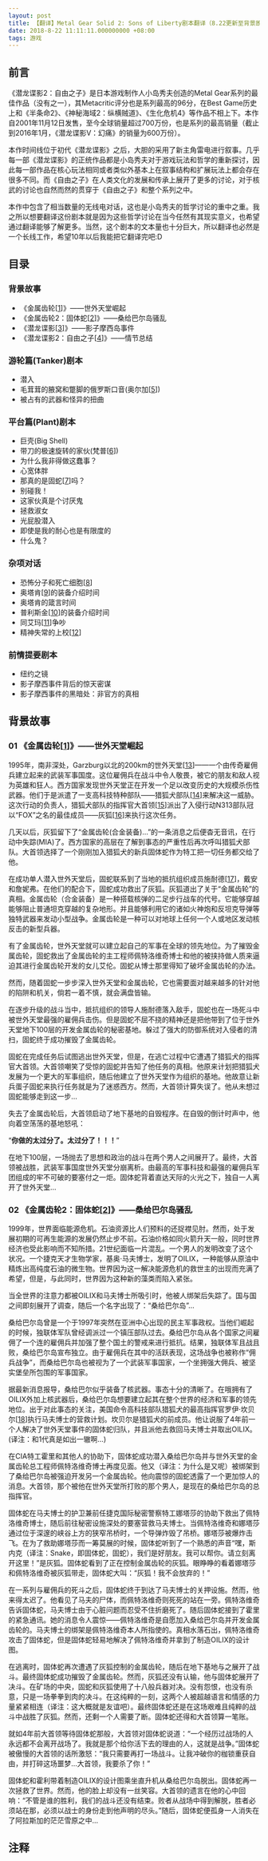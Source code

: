 ```yaml
---
layout: post
title: 【翻译】Metal Gear Solid 2: Sons of Liberty剧本翻译（8.22更新至背景故事2）
date: 2018-8-22 11:11:11.000000000 +08:00
tags: 游戏
---
```



## 前言

《潜龙谍影2：自由之子》是日本游戏制作人小岛秀夫创造的Metal Gear系列的最佳作品（没有之一），其Metacritic评分也是系列最高的96分，在Best Game历史上和《半条命2》、《神秘海域2：纵横贼道》、《生化危机4》等作品不相上下。本作自2001年11月12日发售，至今全球销量超过700万份，也是系列的最高销量（截止到2016年1月，《潜龙谍影V：幻痛》的销量为600万份）。

本作时间线位于初代《潜龙谍影》之后，大胆的采用了新主角雷电进行叙事。几乎每一部《潜龙谍影》的正统作品都是小岛秀夫对于游戏玩法和哲学的重新探讨，因此每一部作品在核心玩法相同或者类似外基本上在叙事结构和扩展玩法上都会存在很多不同。而《自由之子》在人类文化的发展和传承上展开了更多的讨论，对于核武的讨论也自然而然的贯穿于《自由之子》和整个系列之中。

本作中包含了相当数量的无线电对话，这也是小岛秀夫的哲学讨论的重中之重。我之所以想要翻译这份剧本就是因为这些哲学讨论在当今任然有其现实意义，也希望通过翻译能够了解更多。当然，这个剧本的文本量也十分巨大，所以翻译也必然是一个长线工作，希望10年以后我能把它翻译完吧:D

## 目录

### 背景故事

+ 《金属齿轮[[1][1]]》——世外天堂崛起
+ 《金属齿轮2：固体蛇[[2][2]]》——桑给巴尔岛骚乱
+ 《潜龙谍影[[3][3]]》——影子摩西岛事件
+ 《潜龙谍影2：自由之子[[4][4]]》——情节总结

### 游轮篇(Tanker)剧本

+ 潜入
+ 毛茸茸的腋窝和蹩脚的俄罗斯口音(奥尔加[[5][5]])
+ 被占有的武器和怪异的扭曲

### 平台篇(Plant)剧本

+ 巨壳(Big Shell)
+ 带刀的极速旋转的家伙(梵普[[6][6]])
+ 为什么我非得做这蠢事？
+ 心宽体胖
+ 那真的是固蛇[[7][7]]吗？
+ 别碰我！
+ 这家伙真是个讨厌鬼
+ 拯救淑女
+ 光屁股潜入
+ 即使是我的耐心也是有限度的
+ 什么鬼？

### 杂项对话

+ 恐怖分子和死亡细胞[[8][8]]
+ 奥塔肯[[9][9]]的装备介绍时间
+ 奥塔肯的箴言时间
+ 普利斯金[[10][10]]的装备介绍时间
+ 同艾玛[[11][11]]争吵
+ 精神失常的上校[[12][12]]

### 前情提要剧本

+ 纽约之镜
+ 影子摩西事件背后的惊天密谋
+ 影子摩西事件的黑暗处：非官方的真相

## 背景故事

### 01 《金属齿轮[[1][1]]》——世外天堂崛起

1995年，南非深处，Garzburg以北的200km的世外天堂[[13][13]]——一个由传奇雇佣兵建立起来的武装军事国度。这位雇佣兵在战斗中令人敬畏，被它的朋友和敌人视为英雄和狂人。西方国家发现世外天堂正在开发一个足以改变历史的大规模杀伤性武器。他们于是派遣了一支高科技特种部队——猎狐犬部队[[14][14]]来解决这一威胁。这次行动的负责人，猎狐犬部队的指挥官大首领[[15][15]]派出了入侵行动N313部队冠以“FOX”之名的最佳成员——灰狐[[16][16]]来执行这次任务。

几天以后，灰狐留下了“金属齿轮(合金装备)...”的一条消息之后便杳无音讯，在行动中失踪(MIA)了。西方国家的高层在了解到事态的严重性后再次呼叫猎狐犬部队。大首领选择了一个刚刚加入猎狐犬的新兵固体蛇作为特工把一切任务都交给了他。

在成功单人潜入世外天堂后，固蛇联系到了当地的抵抗组织成员施耐德[[17][17]]，戴安和詹妮弗。在他们的配合下，固蛇成功救出了灰狐。灰狐道出了关于“金属齿轮”的真相。金属齿轮（合金装备）是一种搭载核弹的二足步行战车的代号。它能够穿越能够阻止普通坦克穿越的复杂地形。并且能够利用它的诸如火神炮和反坦克导弹等独特武器来发动小型战争。金属齿轮是一种可以对地球上任何一个人或地区发动核反击的新型兵器。

有了金属齿轮，世外天堂就可以建立起自己的军事在全球的领先地位。为了摧毁金属齿轮，固蛇救出了金属齿轮的主工程师佩特洛维奇博士和他的被挟持做人质来逼迫其进行金属齿轮开发的女儿艾伦。固蛇从博士那里得知了破坏金属齿轮的办法。

然而，随着固蛇一步步深入世外天堂和金属齿轮，它也需要面对越来越多的针对他的陷阱和机关，倘若一着不慎，就会满盘皆输。

在逐步升级的战斗当中，抵抗组织的领导人施耐德落入敌手，固蛇也在一场死斗中被世外天堂最强的雇佣兵击伤。但是固蛇不屈不挠的精神还是把他带到了位于世外天堂地下100层的开发金属齿轮的秘密基地。躲过了强大的防御系统对入侵者的清扫，固蛇终于成功摧毁了金属齿轮。

固蛇在完成任务后试图逃出世外天堂，但是，在逃亡过程中它遭遇了猎狐犬的指挥官大首领。大首领嘲笑了受惊的固蛇并告知了他任务的真相。他原来计划把猎狐犬发展为一个更大的军事组织，随后他建立了世外天堂作为组织的基地。他故意让新兵蛋子固蛇来执行任务就是为了迷惑西方。然而，大首领计算失误了。他从未想过固蛇能够走到这一步...

失去了金属齿轮后，大首领启动了地下基地的自毁程序。在自毁的倒计时声中，他向着空荡荡的基地怒吼：

“**你做的太过分了。太过分了！！！**”

在地下100层，一场抛去了思想和政治的战斗在两个男人之间展开了。最终，大首领被战胜，武装军事国度世外天堂分崩离析。由最高的军事科技和最强的雇佣兵军团组成的牢不可破的要塞付之一炬。固体蛇背着直达天际的火光之下，独自一人离开了世外天堂...

### 02 《金属齿轮2：固体蛇[[2][2]]》——桑给巴尔岛骚乱

1999年，世界面临能源危机。石油资源比人们预料的还捉襟见肘。然而，处于发展初期的可再生能源的发展仍然止步不前。石油价格如同火箭升天一般，同时世界经济也受此影响而不知所措。21世纪面临一片混乱。一个男人的发明改变了这个状况。一个捷克天才生物学家，基奥·马夫博士，发明了OILIX，一种能够从原油中精炼出高纯度石油的微生物。世界因为这一解决能源危机的救世主的出现而充满了希望，但是，与此同时，世界因为这种新的藻类而陷入紧张。

当全世界的注意力都被OILIX和马夫博士所吸引时，他被人绑架后失踪了。国与国之间即刻展开了调查，随后一个名字出现了：“桑给巴尔岛”...

桑给巴尔岛曾是一个于1997年突然在亚洲中心出现的民主军事政权。当他们崛起的时候，独联体军队曾经调派过一个镇压部队过去。桑给巴尔岛从各个国家之间雇佣了一个连的雇佣兵并加强了整个国土的警戒来进行抵抗。结果，独联体军且战且败，桑给巴尔岛宣布独立。由于雇佣兵在其中的活跃表现，这场战争也被称作“佣兵战争”，而桑给巴尔岛也被视为了一个武装军事国家，一个坐拥强大佣兵、被坚实堡垒所包围的军事国家。

据最新消息报导，桑给巴尔似乎装备了核武器。事态十分的清晰了。在哦拥有了OILIX外加上核武器后，桑给巴尔岛想要建立起其在整个世界的经济和军事的领先地位。出于对此事态的关注，美国命令高科技部队猎狐犬的最高指挥官罗伊·坎贝尔[[18][18]]执行马夫博士的营救计划。坎贝尔是猎狐犬的前成员。他让说服了4年前一个人解决了世外天堂事件的固体蛇归队，并且派他去救回马夫博士并取出OILIX。(译注：和1代真是如出一辙啊...)

在CIA特工霍里和其他人的协助下，固体蛇成功潜入桑给巴尔岛并与世外天堂的金属齿轮总工程师佩特洛维奇博士再度见面。他又（译注：为什么是又呢）被绑架到了桑给巴尔岛被强迫开发另一个金属齿轮。他向震惊的固蛇透露了一个更加惊人的消息。大首领，那个被他在世外天堂所打败的那个男人，是现在的桑给巴尔岛的总指挥官。

固体蛇在马夫博士的护卫兼前任捷克国际秘密警察特工娜塔莎的协助下救出了佩特洛维奇博士，随后前往秘密设施深处的要塞营救马夫博士。当佩特洛维奇和娜塔莎通过位于深邃的峡谷上方的狭窄吊桥时，一个导弹炸毁了吊桥。娜塔莎被爆炸击飞。在为了救助娜塔莎而一筹莫展的时候，固体蛇听到了一个熟悉的声音“嘿，斯内克（译注：Snake，即固体蛇，固蛇），我们是好朋友。我可以帮你。请立刻离开这里！”是灰狐。固体蛇看到了正在控制金属齿轮的灰狐。眼睁睁的看着娜塔莎和佩特洛维奇被灰狐带走，固体蛇大叫：“灰狐！我不会放弃的！”

在一系列与雇佣兵的死斗之后，固体蛇终于到达了马夫博士的关押设施。然而，他来得太迟了。他看见了马夫的尸体，而佩特洛维奇则死死的站在一旁。佩特洛维奇告诉固体蛇，马夫博士由于心脏问题而忍受不住折磨死了。随后固体蛇接到了霍里的紧急通讯。她的消息令人震惊——佩特洛维奇是自愿加入桑给巴尔岛并开发金属齿轮的。马夫博士的绑架是佩特洛维奇本人所指使的。真相水落石出，佩特洛维奇攻击了固体蛇，但是固体蛇轻易地解决了佩特洛维奇并拿到了制造OILIX的设计图。

在逃离时，固体蛇再次遭遇了灰狐控制的金属齿轮，随后在地下基地与之展开了战斗。最终固体蛇成功摧毁了金属齿轮。然而，灰狐还没有认输，他与固体蛇展开了决斗。在矿场的中央，固蛇和灰狐使用了十八般兵器对决。没有怨恨，也没有杀意，只是一场拳拳到肉的决斗。在这纯粹的一刻，这两个人被超越语言和情感的力量紧紧相连（译注：这大概就是友谊吧）。最终固体蛇还是在这场艰难且纯粹的战斗中战胜了灰狐。然而，还剩一个人需要了断。固体蛇还得和大首领算一笔账。

就如4年前大首领等待固体蛇那般，大首领对固体蛇说道：“一个经历过战场的人永远都不会离开战场了。我就是那个给你活下去的理由的人，这就是战争。”固体蛇被傲慢的大首领的话所激怒：“我只需要再打一场战斗。让我冲破你的枷锁重获自由，并打碎这场噩梦...大首领，我要杀了你！”

固体蛇和霍利带着制造OILIX的设计图乘坐直升机从桑给巴尔岛脱出。固体蛇再一次拯救了世界。然而，他的脸上却没有一丝笑容。大首领的遗言在他的心中回响：“不管是谁的胜利，我们的战斗还没有结束。败者从战场中得到解脱，胜者必须站在那，必须以战士的身份走到他声明的尽头。”随后，固体蛇便孤身一人消失在了阿拉斯加的茫茫雪原之中...

## 注释

[1]: https://en.wikipedia.org/wiki/Metal_Gear	"Metal Gear"
[2]:https://en.wikipedia.org/wiki/Metal_Gear_2:_Solid_Snake	"Metal Gear 2"
[3]:https://en.wikipedia.org/wiki/Metal_Gear_Solid	"Metal Gear Solid"
[4]:https://en.wikipedia.org/wiki/Metal_Gear_Solid_2:_Sons_of_Liberty	"Metal Gear Solid 2: Sons of Liberty"
[5]:http://metalgear.wikia.com/wiki/Olga_Gurlukovich	"Olga"
[6]:http://metalgear.wikia.com/wiki/Vamp	"Vamp"
[7]:https://en.wikipedia.org/wiki/Solid_Snake	"Solid Snake"
[8]:http://metalgear.wikia.com/wiki/Dead_Cell	"Dead Cell"
[9]:http://metalgear.wikia.com/wiki/Hal_Emmerich	"Otacon"
[10]:https://en.wikipedia.org/wiki/Solid_Snake	"Pliskin"
[11]:http://metalgear.wikia.com/wiki/Emma_Emmerich	"Emma Emmerich"
[12]:http://metalgear.wikia.com/wiki/Colonel_(AI)	"Colonel"
[13]:http://metalgear.wikia.com/wiki/Outer_Heaven	"Outer Heaven"
[14]:http://metalgear.wikia.com/wiki/FOXHOUND	"FOXHOUND"
[15]:http://metalgear.wikia.com/wiki/Big_Boss	"Big Boss"
[16]:http://metalgear.wikia.com/wiki/Gray_Fox	"Gray Fox"
[17]:http://metalgear.wikia.com/wiki/Kyle_Schneider	"Schneider"
[18]:http://metalgear.wikia.com/wiki/Roy_Campbell	"Roy Campbell"